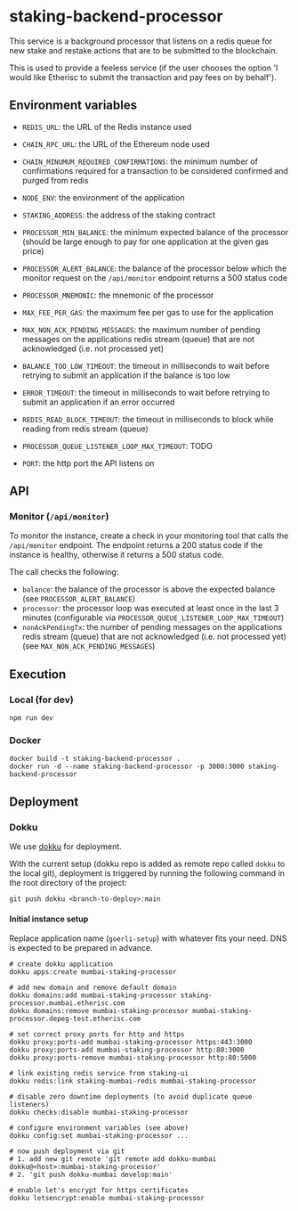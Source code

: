 # staking-backend-processor

This service is a background processor that listens on a redis queue for new stake and restake actions that are to be submitted to the blockchain. 

This is used to provide a feeless service (if the user chooses the option 'I would like Etherisc to submit the transaction and pay fees on by behalf').


## Environment variables

- `REDIS_URL`: the URL of the Redis instance used
- `CHAIN_RPC_URL`: the URL of the Ethereum node used
- `CHAIN_MINUMUM_REQUIRED_CONFIRMATIONS`: the minimum number of confirmations required for a transaction to be considered confirmed and purged from redis
- `NODE_ENV`: the environment of the application 

- `STAKING_ADDRESS`: the address of the staking contract
- `PROCESSOR_MIN_BALANCE`: the minimum expected balance of the processor (should be large enough to pay for one application at the given gas price)
- `PROCESSOR_ALERT_BALANCE`: the balance of the processor below which the monitor request on the `/api/monitor` endpoint returns a 500 status code
- `PROCESSOR_MNEMONIC`: the mnemonic of the processor
- `MAX_FEE_PER_GAS`: the maximum fee per gas to use for the application
- `MAX_NON_ACK_PENDING_MESSAGES`: the maximum number of pending messages on the applications redis stream (queue) that are not acknowledged (i.e. not processed yet)

- `BALANCE_TOO_LOW_TIMEOUT`: the timeout in milliseconds to wait before retrying to submit an application if the balance is too low
- `ERROR_TIMEOUT`: the timeout in milliseconds to wait before retrying to submit an application if an error occurred
- `REDIS_READ_BLOCK_TIMEOUT`: the timeout in milliseconds to block while reading from redis stream (queue)
- `PROCESSOR_QUEUE_LISTENER_LOOP_MAX_TIMEOUT`: TODO
- `PORT`: the http port the API listens on

## API

### Monitor (`/api/monitor`)

To monitor the instance, create a check in your monitoring tool that calls the `/api/monitor` endpoint. The endpoint returns a 200 status code if the instance is healthy, otherwise it returns a 500 status code.

The call checks the following:
- `balance`: the balance of the processor is above the expected balance (see `PROCESSOR_ALERT_BALANCE`)
- `processor`: the processor loop was executed at least once in the last 3 minutes (configurable via `PROCESSOR_QUEUE_LISTENER_LOOP_MAX_TIMEOUT`)
- `nonAckPendingTx`: the number of pending messages on the applications redis stream (queue) that are not acknowledged (i.e. not processed yet) (see `MAX_NON_ACK_PENDING_MESSAGES`)

## Execution

### Local (for dev)

`npm run dev`

### Docker

```
docker build -t staking-backend-processor .
docker run -d --name staking-backend-processor -p 3000:3000 staking-backend-processor
```


## Deployment

### Dokku

We use [dokku](https://dokku.com/) for deployment. 

With the current setup (dokku repo is added as remote repo called `dokku` to the local git), deployment is triggered by running the following command in the root directory of the project:

```
git push dokku <branch-to-deploy>:main
```

#### Initial instance setup

Replace application name (`goerli-setup`) with whatever fits your need. DNS is expected to be prepared in advance.


```
# create dokku application 
dokku apps:create mumbai-staking-processor

# add new domain and remove default domain
dokku domains:add mumbai-staking-processor staking-processor.mumbai.etherisc.com
dokku domains:remove mumbai-staking-processor mumbai-staking-processor.depeg-test.etherisc.com

# set correct proxy ports for http and https
dokku proxy:ports-add mumbai-staking-processor https:443:3000
dokku proxy:ports-add mumbai-staking-processor http:80:3000
dokku proxy:ports-remove mumbai-staking-processor http:80:5000

# link existing redis service from staking-ui
dokku redis:link staking-mumbai-redis mumbai-staking-processor

# disable zero downtime deployments (to avoid duplicate queue listeners)
dokku checks:disable mumbai-staking-processor

# configure environment variables (see above)
dokku config:set mumbai-staking-processor ...

# now push deployment via git 
# 1. add new git remote 'git remote add dokku-mumbai dokku@<host>:mumbai-staking-processor'
# 2. 'git push dokku-mumbai develop:main'

# enable let's encrypt for https certificates
dokku letsencrypt:enable mumbai-staking-processor
```
